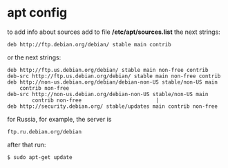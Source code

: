 # apt config

to add info about sources add to file **/etc/apt/sources.list**
the next strings:
```
deb http://ftp.debian.org/debian/ stable main contrib
```

or the next strings:
```
deb http://ftp.us.debian.org/debian/ stable main non-free contrib    
deb-src http://ftp.us.debian.org/debian/ stable main non-free contrib
deb http://non-us.debian.org/debian/debian-non-US stable/non-US main 
    contrib non-free
deb-src http://non-us.debian.org/debian-non-US stable/non-US main
        contrib non-free     					|
deb http://security.debian.org/ stable/updates main contrib non-free
```
 
for Russia, for example, the server is 
```
ftp.ru.debian.org/debian
```

after that run:
```sh
$ sudo apt-get update
```

